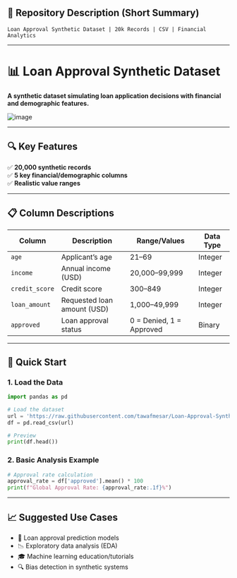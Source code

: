 ## **📁 Repository Description (Short Summary)**  
`Loan Approval Synthetic Dataset | 20k Records | CSV | Financial Analytics`

---

# **📊 Loan Approval Synthetic Dataset**  
**A synthetic dataset simulating loan application decisions with financial and demographic features.**

![image](https://github.com/user-attachments/assets/2a0f701a-2a62-4ce8-9119-350c759c3269)


---

## **🔍 Key Features**  
✅ **20,000 synthetic records**  
✅ **5 key financial/demographic columns**  
✅ **Realistic value ranges**  


---

## **📋 Column Descriptions**  

| Column          | Description                          | Range/Values              | Data Type |
|-----------------|--------------------------------------|---------------------------|-----------|
| `age`           | Applicant’s age                      | 21–69                     | Integer   |
| `income`        | Annual income (USD)                  | 20,000–99,999             | Integer   |
| `credit_score`  | Credit score                         | 300–849                   | Integer   |
| `loan_amount`   | Requested loan amount (USD)          | 1,000–49,999              | Integer   |
| `approved`      | Loan approval status                 | 0 = Denied, 1 = Approved  | Binary    |

---

## **🚀 Quick Start**  
### **1. Load the Data**  
```python
import pandas as pd

# Load the dataset
url = 'https://raw.githubusercontent.com/tawafmesar/Loan-Approval-Synthetic-Data/main/loan_credit_approval.csv'
df = pd.read_csv(url)

# Preview
print(df.head())


```

### **2. Basic Analysis Example**  
```python
# Approval rate calculation
approval_rate = df['approved'].mean() * 100
print(f"Global Approval Rate: {approval_rate:.1f}%")
```

---

## **📈 Suggested Use Cases**  
- 🏦 Loan approval prediction models  
- 📉 Exploratory data analysis (EDA)  
- 🎓 Machine learning education/tutorials  
- 🔍 Bias detection in synthetic systems  
